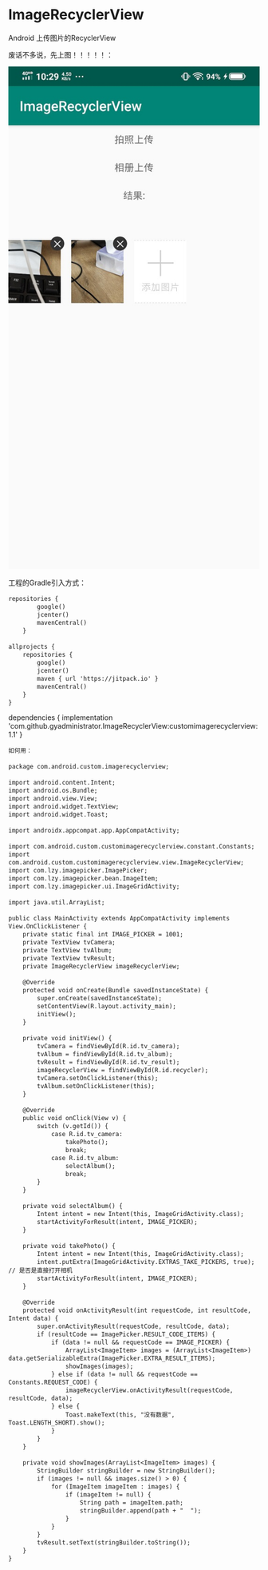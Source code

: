 # ImageRecyclerView
Android 上传图片的RecyclerView

废话不多说，先上图！！！！！：

![image](https://github.com/gyadministrator/ImageRecyclerView/blob/master/images/spot.jpg)

工程的Gradle引入方式：

    repositories {
            google()
            jcenter()
            mavenCentral()
        }

    allprojects {
        repositories {
            google()
            jcenter()
            maven { url 'https://jitpack.io' }
            mavenCentral()
        }
    }

  dependencies {
		    implementation 'com.github.gyadministrator.ImageRecyclerView:customimagerecyclerview:1.1'
	}


	如何用：

	package com.android.custom.imagerecyclerview;

    import android.content.Intent;
    import android.os.Bundle;
    import android.view.View;
    import android.widget.TextView;
    import android.widget.Toast;

    import androidx.appcompat.app.AppCompatActivity;

    import com.android.custom.customimagerecyclerview.constant.Constants;
    import com.android.custom.customimagerecyclerview.view.ImageRecyclerView;
    import com.lzy.imagepicker.ImagePicker;
    import com.lzy.imagepicker.bean.ImageItem;
    import com.lzy.imagepicker.ui.ImageGridActivity;

    import java.util.ArrayList;

    public class MainActivity extends AppCompatActivity implements View.OnClickListener {
        private static final int IMAGE_PICKER = 1001;
        private TextView tvCamera;
        private TextView tvAlbum;
        private TextView tvResult;
        private ImageRecyclerView imageRecyclerView;

        @Override
        protected void onCreate(Bundle savedInstanceState) {
            super.onCreate(savedInstanceState);
            setContentView(R.layout.activity_main);
            initView();
        }

        private void initView() {
            tvCamera = findViewById(R.id.tv_camera);
            tvAlbum = findViewById(R.id.tv_album);
            tvResult = findViewById(R.id.tv_result);
            imageRecyclerView = findViewById(R.id.recycler);
            tvCamera.setOnClickListener(this);
            tvAlbum.setOnClickListener(this);
        }

        @Override
        public void onClick(View v) {
            switch (v.getId()) {
                case R.id.tv_camera:
                    takePhoto();
                    break;
                case R.id.tv_album:
                    selectAlbum();
                    break;
            }
        }

        private void selectAlbum() {
            Intent intent = new Intent(this, ImageGridActivity.class);
            startActivityForResult(intent, IMAGE_PICKER);
        }

        private void takePhoto() {
            Intent intent = new Intent(this, ImageGridActivity.class);
            intent.putExtra(ImageGridActivity.EXTRAS_TAKE_PICKERS, true); // 是否是直接打开相机
            startActivityForResult(intent, IMAGE_PICKER);
        }

        @Override
        protected void onActivityResult(int requestCode, int resultCode, Intent data) {
            super.onActivityResult(requestCode, resultCode, data);
            if (resultCode == ImagePicker.RESULT_CODE_ITEMS) {
                if (data != null && requestCode == IMAGE_PICKER) {
                    ArrayList<ImageItem> images = (ArrayList<ImageItem>) data.getSerializableExtra(ImagePicker.EXTRA_RESULT_ITEMS);
                    showImages(images);
                } else if (data != null && requestCode == Constants.REQUEST_CODE) {
                    imageRecyclerView.onActivityResult(requestCode, resultCode, data);
                } else {
                    Toast.makeText(this, "没有数据", Toast.LENGTH_SHORT).show();
                }
            }
        }

        private void showImages(ArrayList<ImageItem> images) {
            StringBuilder stringBuilder = new StringBuilder();
            if (images != null && images.size() > 0) {
                for (ImageItem imageItem : images) {
                    if (imageItem != null) {
                        String path = imageItem.path;
                        stringBuilder.append(path + "  ");
                    }
                }
            }
            tvResult.setText(stringBuilder.toString());
        }
    }



